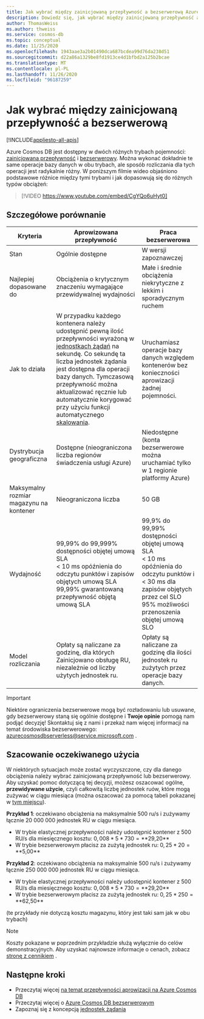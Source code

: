 ```yaml
---
title: Jak wybrać między zainicjowaną przepływność a bezserwerową Azure Cosmos DB
description: Dowiedz się, jak wybrać między zainicjowaną przepływność a bezserwerowym obciążeniem.
author: ThomasWeiss
ms.author: thweiss
ms.service: cosmos-db
ms.topic: conceptual
ms.date: 11/25/2020
ms.openlocfilehash: 1943aae3a2b01490dca687bcdea99d76da238d51
ms.sourcegitcommit: d22a86a1329be8fd1913ce4d1bfbd2a125b2bcae
ms.translationtype: MT
ms.contentlocale: pl-PL
ms.lasthandoff: 11/26/2020
ms.locfileid: "96187259"
---
```

# <a name="how-to-choose-between-provisioned-throughput-and-serverless"></a>Jak wybrać między zainicjowaną przepływność a bezserwerową
[!INCLUDE[appliesto-all-apis](includes/appliesto-all-apis.md)]

Azure Cosmos DB jest dostępny w dwóch różnych trybach pojemności: [zainicjowana przepływność](set-throughput.md) i [bezserwerowy](serverless.md). Można wykonać dokładnie te same operacje bazy danych w obu trybach, ale sposób rozliczania dla tych operacji jest radykalnie różny. W poniższym filmie wideo objaśniono podstawowe różnice między tymi trybami i jak dopasowują się do różnych typów obciążeń:

> [!VIDEO https://www.youtube.com/embed/CgYQo6uHyt0]

## <a name="detailed-comparison"></a>Szczegółowe porównanie

| Kryteria | Aprowizowana przepływność | Praca bezserwerowa |
| --- | --- | --- |
| Stan | Ogólnie dostępne | W wersji zapoznawczej |
| Najlepiej dopasowane do | Obciążenia o krytycznym znaczeniu wymagające przewidywalnej wydajności | Małe i średnie obciążenia niekrytyczne z lekkim i sporadycznym ruchem |
| Jak to działa | W przypadku każdego kontenera należy udostępnić pewną ilość przepływności wyrażoną w [jednostkach żądań](request-units.md) na sekundę. Co sekundę ta liczba jednostek żądania jest dostępna dla operacji bazy danych. Tymczasową przepływność można aktualizować ręcznie lub automatycznie korygować przy użyciu funkcji automatycznego [skalowania](provision-throughput-autoscale.md). | Uruchamiasz operacje bazy danych względem kontenerów bez konieczności aprowizacji żadnej pojemności. |
| Dystrybucja geograficzna | Dostępne (nieograniczona liczba regionów świadczenia usługi Azure) | Niedostępne (konta bezserwerowe można uruchamiać tylko w 1 regionie platformy Azure) |
| Maksymalny rozmiar magazynu na kontener | Nieograniczona liczba | 50 GB |
| Wydajność | 99,99% do 99,999% dostępności objętej umową SLA<br>< 10 ms opóźnienia do odczytu punktów i zapisów objętych umową SLA<br>99,99% gwarantowaną przepływność objętą umową SLA | 99,9% do 99,99% dostępności objętej umową SLA<br>< 10 ms opóźnienia do odczytu punktów i < 30 ms dla zapisów objętych przez cel SLO<br>95% możliwości przenoszenia objętej umową SLO |
| Model rozliczania | Opłaty są naliczane za godzinę, dla których Zainicjowano obsługę RU, niezależnie od liczby użytych jednostek ru. | Opłaty są naliczane za godzinę dla ilości jednostek ru zużytych przez operacje bazy danych. |

> [!IMPORTANT]
> Niektóre ograniczenia bezserwerowe mogą być rozładowaniu lub usuwane, gdy bezserwerowy staną się ogólnie dostępne i **Twoje opinie** pomogą nam podjąć decyzję! Skontaktuj się z nami i przekaż nam więcej informacji na temat środowiska bezserwerowego: [azurecosmosdbserverless@service.microsoft.com](mailto:azurecosmosdbserverless@service.microsoft.com) .

## <a name="estimating-your-expected-consumption"></a>Szacowanie oczekiwanego użycia

W niektórych sytuacjach może zostać wyczyszczone, czy dla danego obciążenia należy wybrać zainicjowaną przepływność lub bezserwerowy. Aby uzyskać pomoc dotyczącą tej decyzji, możesz oszacować ogólne, **przewidywane użycie**, czyli całkowitą liczbę jednostek ruów, które mogą zużywać w ciągu miesiąca (można oszacować za pomocą tabeli pokazanej w [tym miejscu](plan-manage-costs.md#estimating-serverless-costs)).

**Przykład 1**: oczekiwano obciążenia na maksymalnie 500 ru/s i zużywamy łącznie 20 000 000 jednostek RU w ciągu miesiąca.

- W trybie elastycznej przepływności należy udostępnić kontener z 500 RU/s dla miesięcznego kosztu: $0,008 * 5 * 730 = **$29,20**
- W trybie bezserwerowym płacisz za zużytą jednostek ru: $0,25 * 20 = **$5,00**

**Przykład 2**: oczekiwano obciążenia na maksymalnie 500 ru/s i zużywamy łącznie 250 000 000 jednostek RU w ciągu miesiąca.

- W trybie elastycznej przepływności należy udostępnić kontener z 500 RU/s dla miesięcznego kosztu: $0,008 * 5 * 730 = **$29,20**
- W trybie bezserwerowym płacisz za zużytą jednostek ru: $0,25 * 250 = **$62,50**

(te przykłady nie dotyczą kosztu magazynu, który jest taki sam jak w obu trybach)

> [!NOTE]
> Koszty pokazane w poprzednim przykładzie służą wyłącznie do celów demonstracyjnych. Aby uzyskać najnowsze informacje o cenach, zobacz [stronę z cennikiem](https://azure.microsoft.com/pricing/details/cosmos-db/) .

## <a name="next-steps"></a>Następne kroki

- Przeczytaj więcej [na temat przepływności aprowizacji na Azure Cosmos DB](set-throughput.md)
- Przeczytaj więcej o [Azure Cosmos DB bezserwerowym](serverless.md)
- Zapoznaj się z koncepcją [jednostek żądania](request-units.md)
